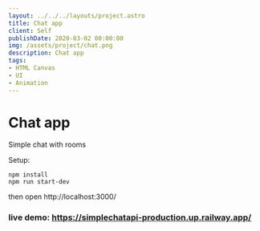 ```yaml
---
layout: ../../../layouts/project.astro
title: Chat app
client: Self
publishDate: 2020-03-02 00:00:00
img: /assets/project/chat.png
description: Chat app
tags:
- HTML Canvas
- UI
- Animation
---
```


#  Chat app

Simple chat with rooms

Setup:

```
npm install
npm run start-dev
```
then open http://localhost:3000/


### live demo: https://simplechatapi-production.up.railway.app/
